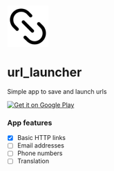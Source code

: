 ![app_icon](android/app/src/main/res/mipmap-xhdpi/ic_launcher.png)

# url_launcher

Simple app to save and launch urls

<a href='https://play.google.com/store/apps/details?id=com.oleksii_lemeshinskyi.url_launcher&pcampaignid=pcampaignidMKT-Other-global-all-co-prtnr-py-PartBadge-Mar2515-1'><img alt='Get it on Google Play' src='https://play.google.com/intl/en_us/badges/static/images/badges/en_badge_web_generic.png'/></a>

### App features
- [X] Basic HTTP links
- [ ] Email addresses
- [ ] Phone numbers
- [ ] Translation
